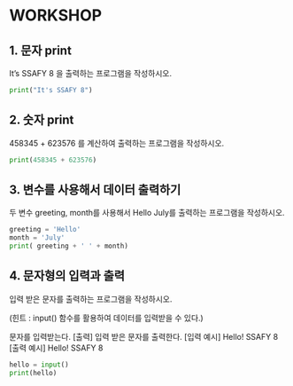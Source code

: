 # WORKSHOP

## 1. 문자 print

It’s SSAFY 8 을 출력하는 프로그램을 작성하시오.

```python
print("It's SSAFY 8")
```

## 2. 숫자 print

458345 + 623576 를 계산하여 출력하는 프로그램을 작성하시오.

```python
print(458345 + 623576)
```

## 3. 변수를 사용해서 데이터 출력하기

두 변수 greeting, month를 사용해서 Hello July를 출력하는 프로그램을 작성하시오.

```python
greeting = 'Hello'
month = 'July'
print( greeting + ' ' + month)
```

## 4. 문자형의 입력과 출력

입력 받은 문자를 출력하는 프로그램을 작성하시오.

(힌트 : input() 함수를 활용하여 데이터를 입력받을 수 있다.)

문자를 입력받는다.
[출력]
입력 받은 문자를 출력한다.
[입력 예시]
Hello! SSAFY 8
[출력 예시]
Hello! SSAFY 8

```python
hello = input()
print(hello)

```